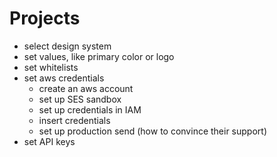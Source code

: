 # Projects

 - select design system
 - set values, like primary color or logo
 - set whitelists
 - set aws credentials
   - create an aws account
   - set up SES sandbox
   - set up credentials in IAM
   - insert credentials
   - set up production send (how to convince their support)
 - set API keys
